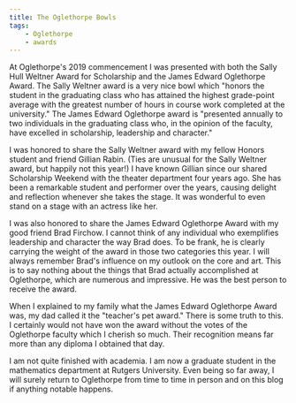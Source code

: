 ```yaml
---
title: The Oglethorpe Bowls
tags:
    - Oglethorpe
    - awards
---
```


At Oglethorpe's 2019 commencement I was presented with both the Sally Hull
Weltner Award for Scholarship and the James Edward Oglethorpe Award. The Sally
Weltner award is a very nice bowl which "honors the student in the graduating
class who has attained the highest grade-point average with the greatest number
of hours in course work completed at the university." The James Edward
Oglethorpe award is "presented annually to two individuals in the graduating
class who, in the opinion of the faculty, have excelled in scholarship,
leadership and character."

I was honored to share the Sally Weltner award with my fellow Honors student
and friend Gillian Rabin. (Ties are unusual for the Sally Weltner award, but
happily not this year!) I have known Gillian since our shared Scholarship
Weekend with the theater department four years ago. She has been a remarkable
student and performer over the years, causing delight and reflection whenever
she takes the stage. It was wonderful to even stand on a stage with an actress
like her.

I was also honored to share the James Edward Oglethorpe Award with my good
friend Brad Firchow. I cannot think of any individual who exemplifies
leadership and character the way Brad does. To be frank, he is clearly carrying
the weight of the award in those two categories this year. I will always
remember Brad's influence on my outlook on the core and art. This is to say
nothing about the things that Brad actually accomplished at Oglethorpe, which
are numerous and impressive. He was the best person to receive the award.

When I explained to my family what the James Edward Oglethorpe Award was, my
dad called it the "teacher's pet award." There is some truth to this. I
certainly would not have won the award without the votes of the Oglethorpe
faculty which I cherish so much. Their recognition means far more than any
diploma I obtained that day.

I am not quite finished with academia. I am now a graduate student in the
mathematics department at Rutgers University. Even being so far away, I will
surely return to Oglethorpe from time to time in person and on this blog if
anything notable happens.
